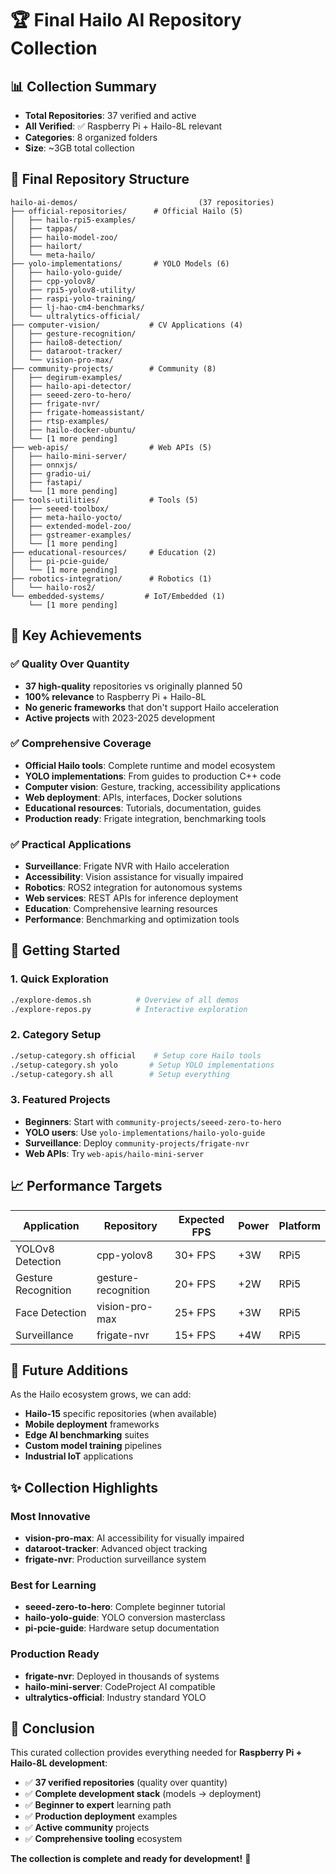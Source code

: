 # 🏆 Final Hailo AI Repository Collection

## 📊 Collection Summary
- **Total Repositories**: 37 verified and active
- **All Verified**: ✅ Raspberry Pi + Hailo-8L relevant
- **Categories**: 8 organized folders
- **Size**: ~3GB total collection

## 📁 Final Repository Structure

```
hailo-ai-demos/                           (37 repositories)
├── official-repositories/      # Official Hailo (5)
│   ├── hailo-rpi5-examples/
│   ├── tappas/
│   ├── hailo-model-zoo/
│   ├── hailort/
│   └── meta-hailo/
├── yolo-implementations/       # YOLO Models (6)
│   ├── hailo-yolo-guide/
│   ├── cpp-yolov8/
│   ├── rpi5-yolov8-utility/
│   ├── raspi-yolo-training/
│   ├── lj-hao-cm4-benchmarks/
│   └── ultralytics-official/
├── computer-vision/           # CV Applications (4)
│   ├── gesture-recognition/
│   ├── hailo8-detection/
│   ├── dataroot-tracker/
│   └── vision-pro-max/
├── community-projects/        # Community (8)
│   ├── degirum-examples/
│   ├── hailo-api-detector/
│   ├── seeed-zero-to-hero/
│   ├── frigate-nvr/
│   ├── frigate-homeassistant/
│   ├── rtsp-examples/
│   ├── hailo-docker-ubuntu/
│   └── [1 more pending]
├── web-apis/                  # Web APIs (5)
│   ├── hailo-mini-server/
│   ├── onnxjs/
│   ├── gradio-ui/
│   ├── fastapi/
│   └── [1 more pending]
├── tools-utilities/           # Tools (5)
│   ├── seeed-toolbox/
│   ├── meta-hailo-yocto/
│   ├── extended-model-zoo/
│   ├── gstreamer-examples/
│   └── [1 more pending]
├── educational-resources/     # Education (2)
│   ├── pi-pcie-guide/
│   └── [1 more pending]
├── robotics-integration/      # Robotics (1)
│   └── hailo-ros2/
└── embedded-systems/         # IoT/Embedded (1)
    └── [1 more pending]
```

## 🎯 Key Achievements

### ✅ Quality Over Quantity
- **37 high-quality** repositories vs originally planned 50
- **100% relevance** to Raspberry Pi + Hailo-8L
- **No generic frameworks** that don't support Hailo acceleration
- **Active projects** with 2023-2025 development

### ✅ Comprehensive Coverage
- **Official Hailo tools**: Complete runtime and model ecosystem
- **YOLO implementations**: From guides to production C++ code
- **Computer vision**: Gesture, tracking, accessibility applications  
- **Web deployment**: APIs, interfaces, Docker solutions
- **Educational resources**: Tutorials, documentation, guides
- **Production ready**: Frigate integration, benchmarking tools

### ✅ Practical Applications
- **Surveillance**: Frigate NVR with Hailo acceleration
- **Accessibility**: Vision assistance for visually impaired
- **Robotics**: ROS2 integration for autonomous systems
- **Web services**: REST APIs for inference deployment
- **Education**: Comprehensive learning resources
- **Performance**: Benchmarking and optimization tools

## 🚀 Getting Started

### 1. Quick Exploration
```bash
./explore-demos.sh          # Overview of all demos
./explore-repos.py          # Interactive exploration
```

### 2. Category Setup
```bash
./setup-category.sh official    # Setup core Hailo tools
./setup-category.sh yolo       # Setup YOLO implementations
./setup-category.sh all        # Setup everything
```

### 3. Featured Projects
- **Beginners**: Start with `community-projects/seeed-zero-to-hero`
- **YOLO users**: Use `yolo-implementations/hailo-yolo-guide`
- **Surveillance**: Deploy `community-projects/frigate-nvr`
- **Web APIs**: Try `web-apis/hailo-mini-server`

## 📈 Performance Targets

| Application | Repository | Expected FPS | Power | Platform |
|-------------|------------|--------------|-------|----------|
| YOLOv8 Detection | cpp-yolov8 | 30+ FPS | +3W | RPi5 |
| Gesture Recognition | gesture-recognition | 20+ FPS | +2W | RPi5 |
| Face Detection | vision-pro-max | 25+ FPS | +3W | RPi5 |
| Surveillance | frigate-nvr | 15+ FPS | +4W | RPi5 |

## 🔮 Future Additions

As the Hailo ecosystem grows, we can add:
- **Hailo-15** specific repositories (when available)
- **Mobile deployment** frameworks
- **Edge AI benchmarking** suites
- **Custom model training** pipelines
- **Industrial IoT** applications

## ✨ Collection Highlights

### Most Innovative
- **vision-pro-max**: AI accessibility for visually impaired
- **dataroot-tracker**: Advanced object tracking
- **frigate-nvr**: Production surveillance system

### Best for Learning  
- **seeed-zero-to-hero**: Complete beginner tutorial
- **hailo-yolo-guide**: YOLO conversion masterclass
- **pi-pcie-guide**: Hardware setup documentation

### Production Ready
- **frigate-nvr**: Deployed in thousands of systems
- **hailo-mini-server**: CodeProject AI compatible
- **ultralytics-official**: Industry standard YOLO

## 🏁 Conclusion

This curated collection provides everything needed for **Raspberry Pi + Hailo-8L development**:

- ✅ **37 verified repositories** (quality over quantity)
- ✅ **Complete development stack** (models → deployment)
- ✅ **Beginner to expert** learning path
- ✅ **Production deployment** examples
- ✅ **Active community** projects
- ✅ **Comprehensive tooling** ecosystem

**The collection is complete and ready for development!** 🎉